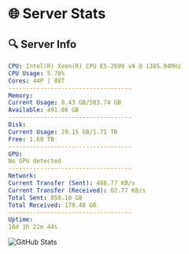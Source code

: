 # 🌐 Server Stats
## 🔍 Server Info
```yaml
CPU: Intel(R) Xeon(R) CPU E5-2699 v4 @ 1385.94MHz
CPU Usage: 5.70%
Cores: 44P | 88T
-----------------------------------
Memory:
Current Usage: 8.43 GB/503.74 GB
Available: 491.86 GB
-----------------------------------
Disk:
Current Usage: 29.15 GB/1.71 TB
Free: 1.60 TB
-----------------------------------
GPU:
No GPU detected
-----------------------------------
Network:
Current Transfer (Sent): 488.77 KB/s
Current Transfer (Received): 82.77 KB/s
Total Sent: 850.10 GB
Total Received: 178.48 GB
-----------------------------------
Uptime:
16d 1h 22m 44s
```
![GitHub Stats](https://img.shields.io/badge/Updated-2025-05-05_18:31:32-blue)
